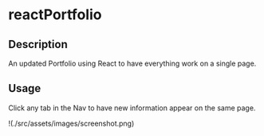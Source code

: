 # reactPortfolio

## Description

An updated Portfolio using React to have everything work on a single page.

## Usage

Click any tab in the Nav to have new information appear on the same page.

!(./src/assets/images/screenshot.png)
